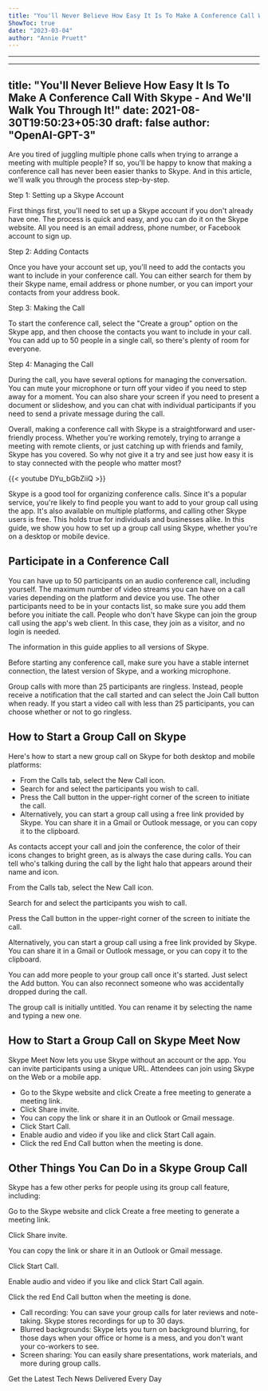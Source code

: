 ```yaml
---
title: "You'll Never Believe How Easy It Is To Make A Conference Call With Skype - And We'll Walk You Through It!"
ShowToc: true 
date: "2023-03-04"
author: "Annie Pruett"
---
```

*****
---
title: "You'll Never Believe How Easy It Is To Make A Conference Call With Skype - And We'll Walk You Through It!"
date: 2021-08-30T19:50:23+05:30
draft: false
author: "OpenAI-GPT-3"
---

Are you tired of juggling multiple phone calls when trying to arrange a meeting with multiple people? If so, you'll be happy to know that making a conference call has never been easier thanks to Skype. And in this article, we'll walk you through the process step-by-step.

Step 1: Setting up a Skype Account

First things first, you'll need to set up a Skype account if you don't already have one. The process is quick and easy, and you can do it on the Skype website. All you need is an email address, phone number, or Facebook account to sign up.

Step 2: Adding Contacts

Once you have your account set up, you'll need to add the contacts you want to include in your conference call. You can either search for them by their Skype name, email address or phone number, or you can import your contacts from your address book.

Step 3: Making the Call

To start the conference call, select the "Create a group" option on the Skype app, and then choose the contacts you want to include in your call. You can add up to 50 people in a single call, so there's plenty of room for everyone.

Step 4: Managing the Call

During the call, you have several options for managing the conversation. You can mute your microphone or turn off your video if you need to step away for a moment. You can also share your screen if you need to present a document or slideshow, and you can chat with individual participants if you need to send a private message during the call.

Overall, making a conference call with Skype is a straightforward and user-friendly process. Whether you're working remotely, trying to arrange a meeting with remote clients, or just catching up with friends and family, Skype has you covered. So why not give it a try and see just how easy it is to stay connected with the people who matter most?

{{< youtube DYu_bGbZiiQ >}} 




Skype is a good tool for organizing conference calls. Since it's a popular service, you're likely to find people you want to add to your group call using the app. It's also available on multiple platforms, and calling other Skype users is free. This holds true for individuals and businesses alike. In this guide, we show you how to set up a group call using Skype, whether you're on a desktop or mobile device.

 
##   Participate in a Conference Call  
 

You can have up to 50 participants on an audio conference call, including yourself. The maximum number of video streams you can have on a call varies depending on the platform and device you use. The other participants need to be in your contacts list, so make sure you add them before you initiate the call. People who don't have Skype can join the group call using the app's web client. In this case, they join as a visitor, and no login is needed.

 
The information in this guide applies to all versions of Skype.
 

Before starting any conference call, make sure you have a stable internet connection, the latest version of Skype, and a working microphone.

 
Group calls with more than 25 participants are ringless. Instead, people receive a notification that the call started and can select the Join Call button when ready. If you start a video call with less than 25 participants, you can choose whether or not to go ringless.
 
##   How to Start a Group Call on Skype  
 

Here's how to start a new group call on Skype for both desktop and mobile platforms:

 
- From the Calls tab, select the New Call icon.
 - Search for and select the participants you wish to call.
 - Press the Call button in the upper-right corner of the screen to initiate the call.
 - Alternatively, you can start a group call using a free link provided by Skype. You can share it in a Gmail or Outlook message, or you can copy it to the clipboard.

 

As contacts accept your call and join the conference, the color of their icons changes to bright green, as is always the case during calls. You can tell who's talking during the call by the light halo that appears around their name and icon.

 

From the Calls tab, select the New Call icon.

 

Search for and select the participants you wish to call.

 

Press the Call button in the upper-right corner of the screen to initiate the call.

 

Alternatively, you can start a group call using a free link provided by Skype. You can share it in a Gmail or Outlook message, or you can copy it to the clipboard.

 

You can add more people to your group call once it's started. Just select the Add button. You can also reconnect someone who was accidentally dropped during the call.

 
The group call is initially untitled. You can rename it by selecting the name and typing a new one.
 
##   How to Start a Group Call on Skype Meet Now  
 

Skype Meet Now lets you use Skype without an account or the app. You can invite participants using a unique URL. Attendees can join using Skype on the Web or a mobile app.

 
- Go to the Skype website and click Create a free meeting to generate a meeting link.
 - Click Share invite.
 - You can copy the link or share it in an Outlook or Gmail message.
 - Click Start Call.
 - Enable audio and video if you like and click Start Call again.
 - Click the red End Call button when the meeting is done.

 
##   Other Things You Can Do in a Skype Group Call  
 

Skype has a few other perks for people using its group call feature, including:

 

Go to the Skype website and click Create a free meeting to generate a meeting link.

 

Click Share invite.

 

You can copy the link or share it in an Outlook or Gmail message.

 

Click Start Call.

 

Enable audio and video if you like and click Start Call again.

 

Click the red End Call button when the meeting is done.

 
- Call recording: You can save your group calls for later reviews and note-taking. Skype stores recordings for up to 30 days.
 - Blurred backgrounds: Skype lets you turn on background blurring, for those days when your office or home is a mess, and you don't want your co-workers to see.
 - Screen sharing: You can easily share presentations, work materials, and more during group calls.

 

Get the Latest Tech News Delivered Every Day




